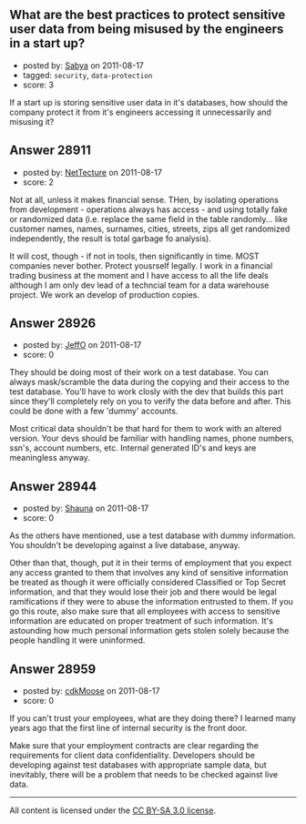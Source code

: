 ## What are the best practices to protect sensitive user data from being misused by the engineers in a start up?

- posted by: [Sabya](https://stackexchange.com/users/-1/12738-sabya) on 2011-08-17
- tagged: `security`, `data-protection`
- score: 3

If a start up is storing sensitive user data in it's databases, how should the company protect it from it's engineers accessing it unnecessarily and misusing it?


## Answer 28911

- posted by: [NetTecture](https://stackexchange.com/users/-1/3350-nettecture) on 2011-08-17
- score: 2

Not at all, unless it makes financial sense. THen, by isolating operations from development - operations always has access - and using totally fake or randomized data (i.e. replace the same field in the table randomly... like customer names, names, surnames, cities, streets, zips all get randomized independently, the result is total garbage fo analysis).

It will cost, though - if not in tools, then significantly in time. MOST companies never bother. Protect yousrself legally. I work in a financial trading business at the moment and I have access to all the life deals although I am only dev lead of a techncial team for a data warehouse project. We work an develop of production copies.


## Answer 28926

- posted by: [JeffO](https://stackexchange.com/users/-1/1796-jeffo) on 2011-08-17
- score: 0

They should be doing most of their work on a test database. You can always mask/scramble the data during the copying and their access to the test database. You'll have to work closly with the dev that builds this part since they'll completely rely on you to verify the data before and after. This could be done with a few 'dummy' accounts. 

Most critical data shouldn't be that hard for them to work with an altered version. Your devs should be familiar with handling names, phone numbers, ssn's, account numbers, etc. Internal generated ID's and keys are meaningless anyway.




## Answer 28944

- posted by: [Shauna](https://stackexchange.com/users/-1/11273-shauna) on 2011-08-17
- score: 0

As the others have mentioned, use a test database with dummy information. You shouldn't be developing against a live database, anyway.

Other than that, though, put it in their terms of employment that you expect any access granted to them that involves any kind of sensitive information be treated as though it were officially considered Classified or Top Secret information, and that they would lose their job and there would be legal ramifications if they were to abuse the information entrusted to them. If you go this route, also make sure that all employees with access to sensitive information are educated on proper treatment of such information. It's astounding how much personal information gets stolen solely because the people handling it were uninformed.


## Answer 28959

- posted by: [cdkMoose](https://stackexchange.com/users/-1/12756-cdkmoose) on 2011-08-17
- score: 0

If you can't trust your employees, what are they doing there?  I learned many years ago that the first line of internal security is the front door.

Make sure that your employment contracts are clear regarding the requirements for client data confidentiality.  Developers should be developing against test databases with appropriate sample data, but inevitably, there will be a problem that needs to be checked against live data.



---

All content is licensed under the [CC BY-SA 3.0 license](https://creativecommons.org/licenses/by-sa/3.0/).
